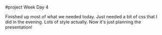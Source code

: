 #project Week Day 4

Finished up most of what we needed today. Just needed a bit of css that I did in the evening. Lots of style actually. Now it's just planning the presentation!
